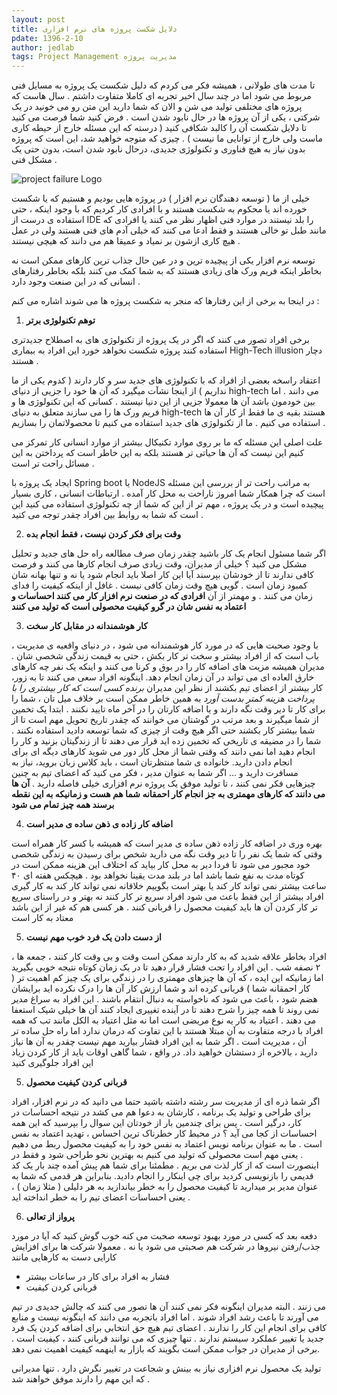 ```yaml
---
layout: post
title: دلایل شکست پروژه های نرم افزاری
pdate: 1396-2-10
author: jedlab
tags: Project Management مدیریت پروژه
---
```


تا مدت های طولانی ،‌ همیشه فکر می کردم که دلیل شکست یک پروژه به مسایل فنی مربوط می شود اما در چند سال اخیر تجربه ای کاملا متفاوت داشتم . 
سال هاست که پروژه های مختلفی تولید می شن و الان که شما دارید این متن رو می خونید در یک شرکتی ، یکی از آن پروژه ها در حال نابود شدن است . 
فرض کنید شما فرصت می کنید تا دلایل شکست آن را  کالبد شکافی کنید ( درسته که این مسئله خارج از حیطه کاری ماست ولی خارج از توانایی ما نیست ) . چیزی که متوجه خواهید شد، این است که پروژه بدون نیاز به هیچ فناوری و تکنولوژی جدیدی، درحال نابود شدن است، بدون حتی یک مشکل فنی  . 


![project failure Logo](http://cdn.persiangig.com/preview/FpXejahIdp/large/proj_fail.jpg)

خیلی از ما ( توسعه دهندگان نرم افزار ) در پروژه هایی بودیم و هستیم که یا شکست خورده اند یا محکوم به شکست هستند و با افرادی کار کردیم که با وجود اینکه ، حتی استفاده ی درست از IDE را بلد نیستند در موارد فنی اظهار نظر می کنند یا افرادی که مانند طبل تو خالی هستند و فقط ادعا می کنند که خیلی آدم های فنی هستند ولی در عمل هیچ کاری ازشون بر نمیاد و عمیقا هم می دانند که هیچی نیستند . 

توسعه نرم افزار یکی از پیچیده ترین و در عین حال جذاب ترین کارهای ممکن است نه بخاطر اینکه فریم ورک های زیادی هستند که به شما کمک می کنند بلکه بخاطر رفتارهای انسانی که در این صنعت وجود دارد . 

در اینجا به برخی از این رفتارها که منجر به شکست پروژه ها می شوند اشاره می کنم : 

1. **توهم تکنولوژی برتر**

برخی افراد تصور می کنند که اگر در یک پروژه از تکنولوژی های به اصطلاح جدیدتری استفاده کنند پروژه شکست نخواهد خورد این افراد به بیماری High-Tech illusion دچار هستند . 

اعتقاد راسخه بعضی از افراد که با تکنولوژی های جدید سر و کار دارند ( کدوم یکی از ما نداریم ) از اینجا نشآت میگیرد که آن ها خود را جزیی از دنیای high-tech می دانند . اما بین خودمون باشد آن ها معمولا جزیی از این دنیا نیستند . کسانی که این تکنولوژی ها و فریم ورک ها را می سازند متعلق به دنیای high-tech هستند بقیه ی ما فقط از کار آن ها استفاده می کنیم . ما از تکنولوژی های جدید استفاده می کنیم تا محصولاتمان را بسازیم . 

علت اصلی این مسئله که ما بر روی موارد تکنیکال بیشتر از موارد انسانی کار تمرکز می کنیم این نیست که آن ها حیاتی تر هستند بلکه به این خاطر است که پرداختن به این مسائل  راحت تر است . 

ایجاد یک پروژه با Spring boot یا NodeJS به مراتب راحت تر از بررسی این مسئله است که چرا همکار شما امروز ناراحت به محل کار آمده . ارتباطات انسانی ، کاری بسیار پیچیده است و در یک پروژه ، مهم تر از این  که شما از چه تکنولوژی استفاده می کنید این است که شما به روابط بین افراد چقدر توجه می کنید . 

2. **وقت برای فکر کردن نیست ، فقط انجام بده**

اگر شما مسئول انجام یک کار باشید چقدر زمان صرف مطالعه راه حل های جدید و تحلیل مشکل می کنید ؟ 
خیلی از مدیران، وقت زیادی صرف انجام کارها می کنند و فرصت کافی ندارند تا از خودشان بپرسند آیا این کار اصلا باید انجام شود یا نه و تنها بهانه شان کمبود زمان است . گویی هیچ وقت زمان کافی نیست . غافل از اینکه کیفیت را فدای زمان می کنند . و مهمتر از آن **افرادی که در صنعت نرم افزار کار می کنند احساسات و اعتماد به نفس شان در گرو کیفیت محصولی است که تولید می کنند**

3. **کار هوشمندانه در مقابل کار سخت** 

با وجود صحبت هایی که در مورد کار هوشمندانه می شود ، در دنیای واقعیه ی مدیریت ، باب است که از افراد بیشتر و سخت تر کار بکش ، حتی به قیمت زندگی شخصی شان . 
مدیران همیشه مزیت های اضافه کار  را در بوق و کرنا می کنند و اینکه یک نفر چه کارهای خارق العاده ای می تواند در آن زمان انجام دهد. اینگونه افراد سعی می کنند تا به زور، کار بیشتر از اعضای تیم بکشند از نظر این مدیران _برنده کسی است که کار بیشتری را با پرداخت هزینه کمتر بدست آورد_ به همین خاطر ممکن است بر خلاف میل تان ، شما را برای کار تا دیر وقت نگه دارند و یا اضافه کارتان را در آخر ماه تایید نکنند . ابتدا یک تخمین از شما میگیرند و بعد مرتب در گوشتان می خوانند که چقدر تاریخ تحویل مهم است تا از شما بیشتر کار بکشند حتی اگر هیچ وقت از چیزی که شما توسعه دادید استفاده نکنند . شما را در مضیقه ی تاریخی که تخمین زده اید قرار می دهند تا از زندگیتان بزنید و کار را انجام دهید اما نمی دانند که وقتی شما از محل کار دور می شوید کارهای دیگه ای برای انجام دادن دارید. خانواده ی شما منتظرتان است ، باید کلاس زبان بروید، نیاز به مسافرت دارید و ... اگر شما به عنوان مدیر ، فکر می کنید که اعضای تیم به چنین چیزهایی فکر نمی کنند ، تا تولید موفق یک پروژه نرم افزاری خیلی فاصله دارید .
**آن ها می دانند که کارهای مهمتری به جز انجام کار احمقانه شما هم هست  و زمانیکه  به این نقطه برسند همه چیز تمام می شود**

4. **اضافه کار زاده ی ذهن ساده ی مدیر است**

بهره وری در اضافه کار زاده ذهن ساده ی مدیر است که همیشه با کسر کار همراه است وقتی که شما یک نفر را تا دیر وقت نگه می دارید شخص برای رسیدن به زندگی شخصی خود مجبور می شود تا فردا دیر به محل کار بیاید که اختلاف این هزینه ممکن است در کوتاه مدت به نفع شما باشد اما در بلند مدت  یقینا نخواهد بود . هیچکس هفته ای ۴۰ ساعت بیشتر نمی تواند کار کند یا بهتر است بگوییم خلاقانه نمی تواند کار کند به کار گیری افراد بیشتر از این فقط باعث می شود افراد سریع تر کار کنند نه بهتر و در راستای سریع تر کار کردن آن ها باید کیفیت محصول را قربانی کنند . هر کسی هم که غیر از این باشد معتاد به کار است 

5. **از دست دادن یک فرد خوب مهم نیست**

افراد بخاطر علاقه شدید که به کار دارند ممکن است وقت و بی وقت کار کنند ، جمعه ها ، ۲ نصفه شب . این افراد را تحت فشار قرار دهید تا در یک زمان کوتاه نتیجه خوبی بگیرید اما زمانیکه این ایده ، که آن ها چیزهای مهمتری را در زندگی برای یک چیز کم اهمیت تر ( کار احمقانه شما ‌) قربانی کرده اند و شما ارزش کار آن ها را درک نکرده اید برایشان هضم شود ، باعث می شود که ناخواسته به دنبال انتقام باشند . این افراد به سراغ مدیر نمی روند تا همه چیز را  شرح دهند تا در آینده تغییری ایجاد کنند  آن ها خیلی شیک استعفا می دهند . 
اعتیاد به کار یه نوع مریضی است اما نه مثل اعتیاد به الکل مانند تب که همه افراد با درجه متفاوت به آن مبتلا هستند با این تفاوت که درمان ندارد اما راه حل ساده تر آن ، مدیریت است . اگر شما به این افراد فشار بیارید مهم نیست چقدر به آن ها نیاز دارید ، بالاخره از دستشان خواهید داد. در واقع ، شما گاهی اوقات باید از کار کردن زیاد این افراد جلوگیری کنید

5. **قربانی کردن کیفیت محصول** 

اگر شما ذره ای از مدیریت سر رشته داشته باشید حتما می دانید که در نرم افزار، افراد برای طراحی و تولید یک برنامه ، کارشان به دعوا هم می کشد در نتیجه احساسات در کار، درگیر است . پس برای چندمین بار از خودتان این سوال را بپرسید  که این همه احساسات از کجا می آید ؟ در محیط کار خطرناک ترین احساس ، تهدید اعتماد به نفس است . ما به عنوان برنامه نویس اعتماد به نفس خود را به کیفیت محصول ربط می دهیم . یعنی  مهم است محصولی که تولید می کنیم به بهترین نحو طراحی شود و فقط در اینصورت است که از کار لذت می بریم . مطمئنا برای شما هم پیش آمده چند بار یک کد قدیمی را بازنویسی کردید برای چی اینکار را انجام دادید. بنابراین هر قدمی که شما به عنوان مدیر بر میدارید تا کیفیت محصول را به خطر بیاندازید به هر دلیلی ( مثلا زمان ) ، یعنی احساسات اعضای تیم را به خطر انداخته اید . 

6. **پرواز از تعالی**

دفعه بعد که کسی در مورد بهبود توسعه  صحبت می کنه خوب گوش کنید که آیا در مورد جذب/رفتن نیروها در شرکت هم صحبتی می شود یا نه . 
معمولا شرکت ها برای افزایش کارایی دست به کارهایی مانند 

* فشار به افراد برای کار در ساعات بیشتر 
* قربانی کردن کیفیت 

می زنند . البته مدیران اینگونه فکر نمی کنند آن ها تصور می کنند که چالش جدیدی در تیم می آورند تا باعث رشد افراد شوند . اما افراد باتجربه می دانند که اینگونه نیست و  منابع کافی برای انجام این کار را ندارند . اعضای تیم هیچ حق انتخابی برای اضافه کردن یک فرد جدید یا تغییر عملکرد سیستم ندارند . تنها چیزی که می توانند قربانی کنند ، کیفیت است . برخی از مدیران در جواب ممکن است بگویند که بازار به اینهمه کیفیت اهمیت نمی دهد.


تولید یک محصول نرم افزاری نیاز به بینش و شجاعت در تغییر نگرش دارد . تنها مدیرانی که این مهم را دارند موفق خواهند شد . 


